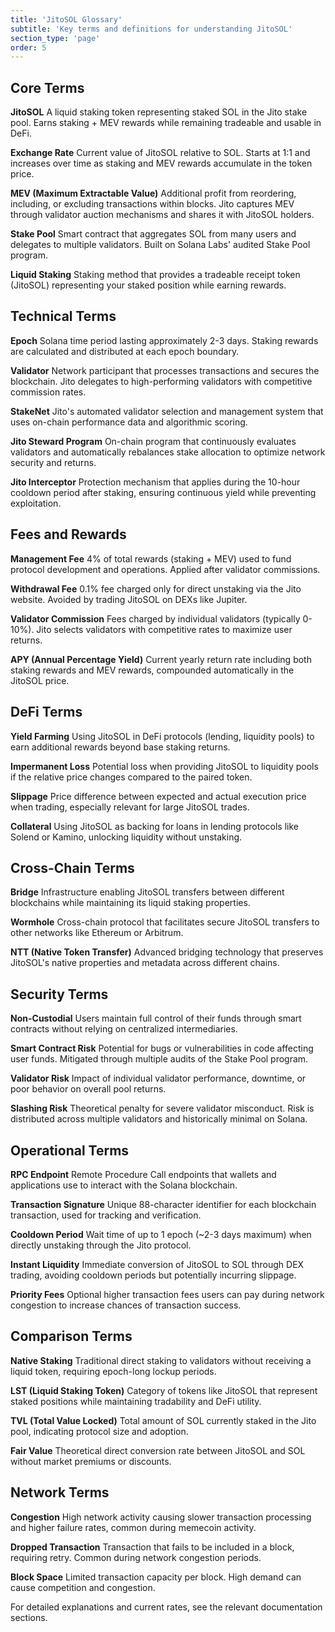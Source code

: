 ```yaml
---
title: 'JitoSOL Glossary'
subtitle: 'Key terms and definitions for understanding JitoSOL'
section_type: 'page'
order: 5
---
```


## Core Terms

**JitoSOL**
A liquid staking token representing staked SOL in the Jito stake pool. Earns staking + MEV rewards while remaining tradeable and usable in DeFi.

**Exchange Rate**
Current value of JitoSOL relative to SOL. Starts at 1:1 and increases over time as staking and MEV rewards accumulate in the token price.

**MEV (Maximum Extractable Value)**
Additional profit from reordering, including, or excluding transactions within blocks. Jito captures MEV through validator auction mechanisms and shares it with JitoSOL holders.

**Stake Pool**
Smart contract that aggregates SOL from many users and delegates to multiple validators. Built on Solana Labs' audited Stake Pool program.

**Liquid Staking**
Staking method that provides a tradeable receipt token (JitoSOL) representing your staked position while earning rewards.

## Technical Terms

**Epoch**
Solana time period lasting approximately 2-3 days. Staking rewards are calculated and distributed at each epoch boundary.

**Validator**
Network participant that processes transactions and secures the blockchain. Jito delegates to high-performing validators with competitive commission rates.

**StakeNet**
Jito's automated validator selection and management system that uses on-chain performance data and algorithmic scoring.

**Jito Steward Program**
On-chain program that continuously evaluates validators and automatically rebalances stake allocation to optimize network security and returns.

**Jito Interceptor**
Protection mechanism that applies during the 10-hour cooldown period after staking, ensuring continuous yield while preventing exploitation.

## Fees and Rewards

**Management Fee**
4% of total rewards (staking + MEV) used to fund protocol development and operations. Applied after validator commissions.

**Withdrawal Fee**
0.1% fee charged only for direct unstaking via the Jito website. Avoided by trading JitoSOL on DEXs like Jupiter.

**Validator Commission**
Fees charged by individual validators (typically 0-10%). Jito selects validators with competitive rates to maximize user returns.

**APY (Annual Percentage Yield)**
Current yearly return rate including both staking rewards and MEV rewards, compounded automatically in the JitoSOL price.

## DeFi Terms

**Yield Farming**
Using JitoSOL in DeFi protocols (lending, liquidity pools) to earn additional rewards beyond base staking returns.

**Impermanent Loss**
Potential loss when providing JitoSOL to liquidity pools if the relative price changes compared to the paired token.

**Slippage**
Price difference between expected and actual execution price when trading, especially relevant for large JitoSOL trades.

**Collateral**
Using JitoSOL as backing for loans in lending protocols like Solend or Kamino, unlocking liquidity without unstaking.

## Cross-Chain Terms

**Bridge**
Infrastructure enabling JitoSOL transfers between different blockchains while maintaining its liquid staking properties.

**Wormhole**
Cross-chain protocol that facilitates secure JitoSOL transfers to other networks like Ethereum or Arbitrum.

**NTT (Native Token Transfer)**
Advanced bridging technology that preserves JitoSOL's native properties and metadata across different chains.

## Security Terms

**Non-Custodial**
Users maintain full control of their funds through smart contracts without relying on centralized intermediaries.

**Smart Contract Risk**
Potential for bugs or vulnerabilities in code affecting user funds. Mitigated through multiple audits of the Stake Pool program.

**Validator Risk**
Impact of individual validator performance, downtime, or poor behavior on overall pool returns.

**Slashing Risk**
Theoretical penalty for severe validator misconduct. Risk is distributed across multiple validators and historically minimal on Solana.

## Operational Terms

**RPC Endpoint**
Remote Procedure Call endpoints that wallets and applications use to interact with the Solana blockchain.

**Transaction Signature**
Unique 88-character identifier for each blockchain transaction, used for tracking and verification.

**Cooldown Period**
Wait time of up to 1 epoch (~2-3 days maximum) when directly unstaking through the Jito protocol.

**Instant Liquidity**
Immediate conversion of JitoSOL to SOL through DEX trading, avoiding cooldown periods but potentially incurring slippage.

**Priority Fees**
Optional higher transaction fees users can pay during network congestion to increase chances of transaction success.

## Comparison Terms

**Native Staking**
Traditional direct staking to validators without receiving a liquid token, requiring epoch-long lockup periods.

**LST (Liquid Staking Token)**
Category of tokens like JitoSOL that represent staked positions while maintaining tradability and DeFi utility.

**TVL (Total Value Locked)**
Total amount of SOL currently staked in the Jito pool, indicating protocol size and adoption.

**Fair Value**
Theoretical direct conversion rate between JitoSOL and SOL without market premiums or discounts.

## Network Terms

**Congestion**
High network activity causing slower transaction processing and higher failure rates, common during memecoin activity.

**Dropped Transaction**
Transaction that fails to be included in a block, requiring retry. Common during network congestion periods.

**Block Space**
Limited transaction capacity per block. High demand can cause competition and congestion.

For detailed explanations and current rates, see the relevant documentation sections.